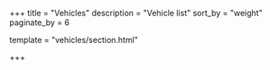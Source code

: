 +++
title = "Vehicles"
description = "Vehicle list"
sort_by = "weight"
paginate_by = 6

template = "vehicles/section.html"

+++
